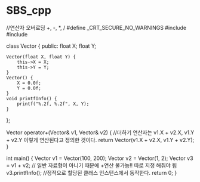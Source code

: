 # SBS_cpp
//연산자 오버로딩  +, -, *, /
#define _CRT_SECURE_NO_WARNINGS
#include <cstdio>
#include <cstring>

class Vector {
public:
	float X;
	float Y;

	Vector(float X, float Y) {
		this->X = X;
		this->Y = Y;
	}
	Vector() {
		X = 0.0f;
		Y = 0.0f;
	}
	void printfInfo() {
		printf("%.2f, %.2f", X, Y);
	}
};


Vector operator+(Vector& v1, Vector& v2) {  //더하기 연산자는 v1.X + v2.X, v1.Y + v2.Y 이렇게 연산된다고 정의한 것이다.
	return Vector(v1.X + v2.X, v1.Y + v2.Y);
}

int main() {
	Vector v1 = Vector(100, 200);
	Vector v2 = Vector(1, 2);
	Vector v3 = v1 + v2;  // 일반 자료형이 아니기 때문에 +연산 불가능!! 따로 지정 해줘야 됨
	v3.printfInfo(); //정적으로 할당된 클래스 인스턴스에서 동작한다.
	return 0;
}